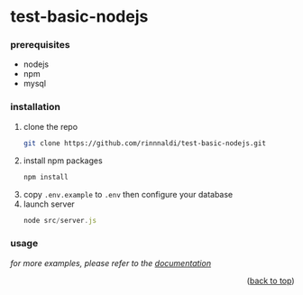 # test-basic-nodejs

### prerequisites
* nodejs
* npm
* mysql

### installation
1. clone the repo
   ```sh
   git clone https://github.com/rinnnaldi/test-basic-nodejs.git
   ```
2. install npm packages
   ```sh
   npm install
   ```
3. copy `.env.example` to `.env` then configure your database
4. launch server
   ```js
   node src/server.js
   ```

### usage
_for more examples, please refer to the [documentation](https://documenter.getpostman.com/view/8628483/Uyr5pKgb)_

<p align="right">(<a href="#top">back to top</a>)</p>